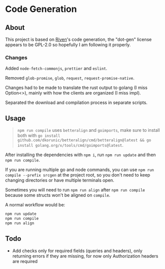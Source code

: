 # Code Generation

## About

This project is based on [Riven](https://github.com/MingweiSamuel/Riven/)'s code generation, the "dot-gen" license appears to be GPL-2.0 so hopefully I am following it properly.

### Changes

Added `node-fetch-commonjs`, `prettier` and `eslint`.

Removed `glob-promise`, `glob`, `request`, `request-promise-native`.

Changes had to be made to translate the rust output to golang (I miss Option<>), mainly with how the clients are organized (I miss impl).

Separated the download and compilation process in separate scripts.

## Usage

> `npm run compile` uses `betteralign` and `goimports`, make sure to install both with `go install github.com/dkorunic/betteralign/cmd/betteralign@latest && go install golang.org/x/tools/cmd/goimports@latest`.

After installing the dependencies with `npm i`, run `npm run update` and then `npm run compile`.

If you are running multiple go and node commands, you can use `npm run compile --prefix srcgen` at the project root, so you don't need to keep changing directories or have multiple terminals open.

Sometimes you will need to run `npm run align` after `npm run compile` because some structs won't be aligned on `compile`.

A normal workflow would be:

```bash
npm run update
npm run compile
npm run align
```

## Todo

- Add checks only for required fields (queries and headers), only returning errors if they are missing, for now only Authorization headers are required

